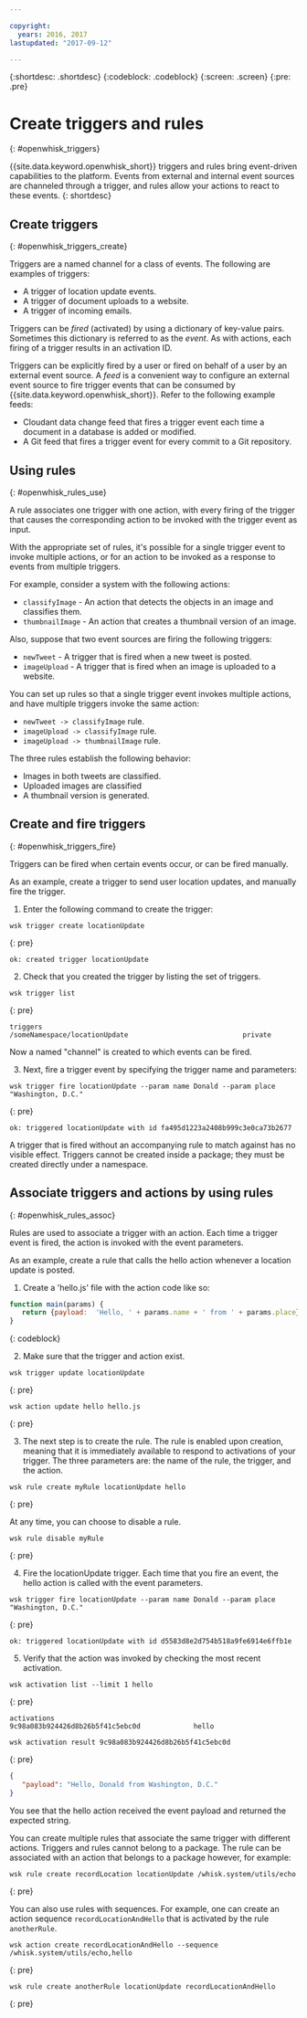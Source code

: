 ```yaml
---

copyright:
  years: 2016, 2017
lastupdated: "2017-09-12"

---
```


{:shortdesc: .shortdesc}
{:codeblock: .codeblock}
{:screen: .screen}
{:pre: .pre}

# Create triggers and rules
{: #openwhisk_triggers}

{{site.data.keyword.openwhisk_short}} triggers and rules bring event-driven capabilities to the platform. Events from external and internal event sources are channeled through a trigger, and rules allow your actions to react to these events.
{: shortdesc}

## Create triggers
{: #openwhisk_triggers_create}

Triggers are a named channel for a class of events. The following are examples of triggers:
- A trigger of location update events.
- A trigger of document uploads to a website.
- A trigger of incoming emails.

Triggers can be *fired* (activated) by using a dictionary of key-value pairs. Sometimes this dictionary is referred to as the *event*. As with actions, each firing of a trigger results in an activation ID.

Triggers can be explicitly fired by a user or fired on behalf of a user by an external event source.
A *feed* is a convenient way to configure an external event source to fire trigger events that can be consumed by {{site.data.keyword.openwhisk_short}}. Refer to the following example feeds:
- Cloudant data change feed that fires a trigger event each time a document in a database is added or modified.
- A Git feed that fires a trigger event for every commit to a Git repository.

## Using rules
{: #openwhisk_rules_use}

A rule associates one trigger with one action, with every firing of the trigger that causes the corresponding action to be invoked with the trigger event as input.

With the appropriate set of rules, it's possible for a single trigger event to
invoke multiple actions, or for an action to be invoked as a response to events
from multiple triggers.

For example, consider a system with the following actions:
- `classifyImage` - An action that detects the objects in an image and classifies them.
- `thumbnailImage` - An action that creates a thumbnail version of an image.

Also, suppose that two event sources are firing the following triggers:
- `newTweet` - A trigger that is fired when a new tweet is posted.
- `imageUpload` - A trigger that is fired when an image is uploaded to a website.

You can set up rules so that a single trigger event invokes multiple actions, and have multiple triggers invoke the same action:
- `newTweet -> classifyImage` rule.
- `imageUpload -> classifyImage` rule.
- `imageUpload -> thumbnailImage` rule.

The three rules establish the following behavior: 
- Images in both tweets are classified.
- Uploaded images are classified
- A thumbnail version is generated.

## Create and fire triggers
{: #openwhisk_triggers_fire}

Triggers can be fired when certain events occur, or can be fired manually.

As an example, create a trigger to send user location updates, and manually fire the trigger.

1. Enter the following command to create the trigger:

  ```
  wsk trigger create locationUpdate
  ```
  {: pre}

  ```
  ok: created trigger locationUpdate
  ```

2. Check that you created the trigger by listing the set of triggers.

  ```
  wsk trigger list
  ```
  {: pre}

  ```
  triggers
  /someNamespace/locationUpdate                            private
  ```

  Now a named "channel" is created to which events can be fired.

3. Next, fire a trigger event by specifying the trigger name and parameters:

  ```
  wsk trigger fire locationUpdate --param name Donald --param place "Washington, D.C."
  ```
  {: pre}

  ```
  ok: triggered locationUpdate with id fa495d1223a2408b999c3e0ca73b2677
  ```

A trigger that is fired without an accompanying rule to match against has no visible effect.
Triggers cannot be created inside a package; they must be created directly under a namespace.

## Associate triggers and actions by using rules
{: #openwhisk_rules_assoc}

Rules are used to associate a trigger with an action. Each time a trigger event is fired, the action is invoked with the event parameters.

As an example, create a rule that calls the hello action whenever a location update is posted.

1. Create a 'hello.js' file with the action code like so:
  ```javascript
  function main(params) {
     return {payload:  'Hello, ' + params.name + ' from ' + params.place};
  }
  ```
  {: codeblock}

2. Make sure that the trigger and action exist.
  ```
  wsk trigger update locationUpdate
  ```
  {: pre}

  ```
  wsk action update hello hello.js
  ```
  {: pre}

3. The next step is to create the rule. The rule is enabled upon creation, meaning that it is immediately available to respond to activations of your trigger. The three parameters are: the name of the rule, the trigger, and the action.
  ```
  wsk rule create myRule locationUpdate hello
  ```
  {: pre}

  At any time, you can choose to disable a rule.
  ```
  wsk rule disable myRule
  ```
  {: pre}

4. Fire the locationUpdate trigger. Each time that you fire an event, the hello action is called with the event parameters.
  ```
  wsk trigger fire locationUpdate --param name Donald --param place "Washington, D.C."
  ```
  {: pre}

  ```
  ok: triggered locationUpdate with id d5583d8e2d754b518a9fe6914e6ffb1e
  ```

5. Verify that the action was invoked by checking the most recent activation.
  ```
  wsk activation list --limit 1 hello
  ```
  {: pre}

  ```
  activations
  9c98a083b924426d8b26b5f41c5ebc0d             hello
  ```
  ```
  wsk activation result 9c98a083b924426d8b26b5f41c5ebc0d
  ```
  {: pre}

  ```json
  {
     "payload": "Hello, Donald from Washington, D.C."
  }
  ```

  You see that the hello action received the event payload and returned the expected string.

You can create multiple rules that associate the same trigger with different actions.
Triggers and rules cannot belong to a package. The rule can be associated with an action
that belongs to a package however, for example:
  ```
  wsk rule create recordLocation locationUpdate /whisk.system/utils/echo
  ```
  {: pre}

You can also use rules with sequences. For example, one can create an action
sequence `recordLocationAndHello` that is activated by the rule `anotherRule`.
  ```
  wsk action create recordLocationAndHello --sequence /whisk.system/utils/echo,hello
  ```
  {: pre}

  ```
  wsk rule create anotherRule locationUpdate recordLocationAndHello
  ```
  {: pre}
